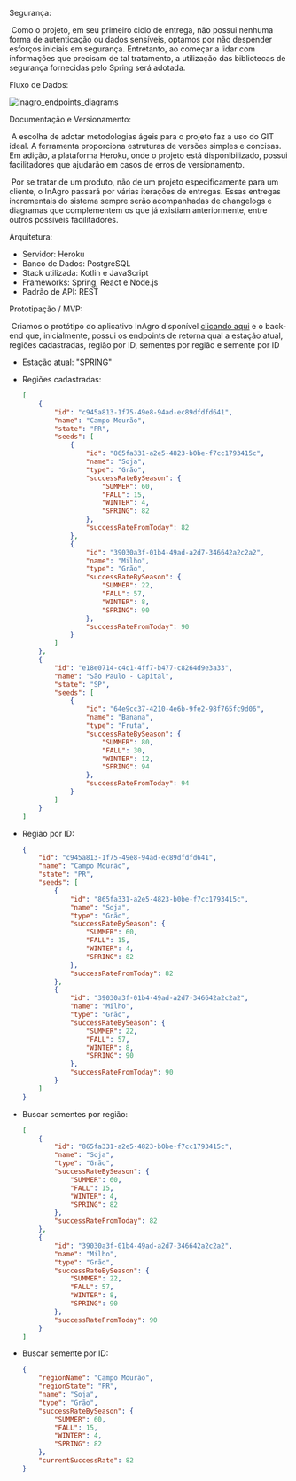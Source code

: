 Segurança:

​	Como o projeto, em seu primeiro ciclo de entrega, não possui nenhuma forma de autenticação ou dados sensíveis, optamos por não despender esforços iniciais em segurança. Entretanto, ao começar a lidar com informações que precisam de tal tratamento, a utilização das bibliotecas de segurança fornecidas pelo Spring será adotada.



Fluxo de Dados:

![inagro_endpoints_diagrams](/doc/inagro_endpoints_diagrams.jpg)



Documentação e Versionamento:

​	A escolha de adotar metodologias ágeis para o projeto faz a uso do GIT ideal. A ferramenta proporciona estruturas de versões simples e concisas. Em adição, a plataforma Heroku, onde o projeto está disponibilizado, possui facilitadores que ajudarão em casos de erros de versionamento.

​	Por se tratar de um produto, não de um projeto especificamente para um cliente, o InAgro passará por várias iterações de entregas. Essas entregas incrementais do sistema sempre serão acompanhadas de changelogs e diagramas que complementem os que já existiam anteriormente, entre outros possíveis facilitadores.



Arquitetura:

- Servidor: Heroku
- Banco de Dados: PostgreSQL
- Stack utilizada: Kotlin e JavaScript
- Frameworks: Spring, React e Node.js
- Padrão de API: REST



Prototipação / MVP:

​	Criamos o protótipo do aplicativo InAgro disponível [clicando aqui](https://www.figma.com/proto/PQ6boqohAOXZGBkoTkTIEV/LandingPage) e o back-end que, inicialmente, possui os endpoints de retorna qual a estação atual, regiões cadastradas, região por ID, sementes por região e semente por ID

- Estação atual: "SPRING"

- Regiões cadastradas: 

  ```json
  [
      {
          "id": "c945a813-1f75-49e8-94ad-ec89dfdfd641",
          "name": "Campo Mourão",
          "state": "PR",
          "seeds": [
              {
                  "id": "865fa331-a2e5-4823-b0be-f7cc1793415c",
                  "name": "Soja",
                  "type": "Grão",
                  "successRateBySeason": {
                      "SUMMER": 60,
                      "FALL": 15,
                      "WINTER": 4,
                      "SPRING": 82
                  },
                  "successRateFromToday": 82
              },
              {
                  "id": "39030a3f-01b4-49ad-a2d7-346642a2c2a2",
                  "name": "Milho",
                  "type": "Grão",
                  "successRateBySeason": {
                      "SUMMER": 22,
                      "FALL": 57,
                      "WINTER": 8,
                      "SPRING": 90
                  },
                  "successRateFromToday": 90
              }
          ]
      },
      {
          "id": "e18e0714-c4c1-4ff7-b477-c8264d9e3a33",
          "name": "São Paulo - Capital",
          "state": "SP",
          "seeds": [
              {
                  "id": "64e9cc37-4210-4e6b-9fe2-98f765fc9d06",
                  "name": "Banana",
                  "type": "Fruta",
                  "successRateBySeason": {
                      "SUMMER": 80,
                      "FALL": 30,
                      "WINTER": 12,
                      "SPRING": 94
                  },
                  "successRateFromToday": 94
              }
          ]
      }
  ]
  ```

- Região por ID:

  ```json
  {
      "id": "c945a813-1f75-49e8-94ad-ec89dfdfd641",
      "name": "Campo Mourão",
      "state": "PR",
      "seeds": [
          {
              "id": "865fa331-a2e5-4823-b0be-f7cc1793415c",
              "name": "Soja",
              "type": "Grão",
              "successRateBySeason": {
                  "SUMMER": 60,
                  "FALL": 15,
                  "WINTER": 4,
                  "SPRING": 82
              },
              "successRateFromToday": 82
          },
          {
              "id": "39030a3f-01b4-49ad-a2d7-346642a2c2a2",
              "name": "Milho",
              "type": "Grão",
              "successRateBySeason": {
                  "SUMMER": 22,
                  "FALL": 57,
                  "WINTER": 8,
                  "SPRING": 90
              },
              "successRateFromToday": 90
          }
      ]
  }
  ```

- Buscar sementes por região:

  ```json
  [
      {
          "id": "865fa331-a2e5-4823-b0be-f7cc1793415c",
          "name": "Soja",
          "type": "Grão",
          "successRateBySeason": {
              "SUMMER": 60,
              "FALL": 15,
              "WINTER": 4,
              "SPRING": 82
          },
          "successRateFromToday": 82
      },
      {
          "id": "39030a3f-01b4-49ad-a2d7-346642a2c2a2",
          "name": "Milho",
          "type": "Grão",
          "successRateBySeason": {
              "SUMMER": 22,
              "FALL": 57,
              "WINTER": 8,
              "SPRING": 90
          },
          "successRateFromToday": 90
      }
  ]
  ```

- Buscar semente por ID:

  ```json
  {
      "regionName": "Campo Mourão",
      "regionState": "PR",
      "name": "Soja",
      "type": "Grão",
      "successRateBySeason": {
          "SUMMER": 60,
          "FALL": 15,
          "WINTER": 4,
          "SPRING": 82
      },
      "currentSuccessRate": 82
  }
  ```